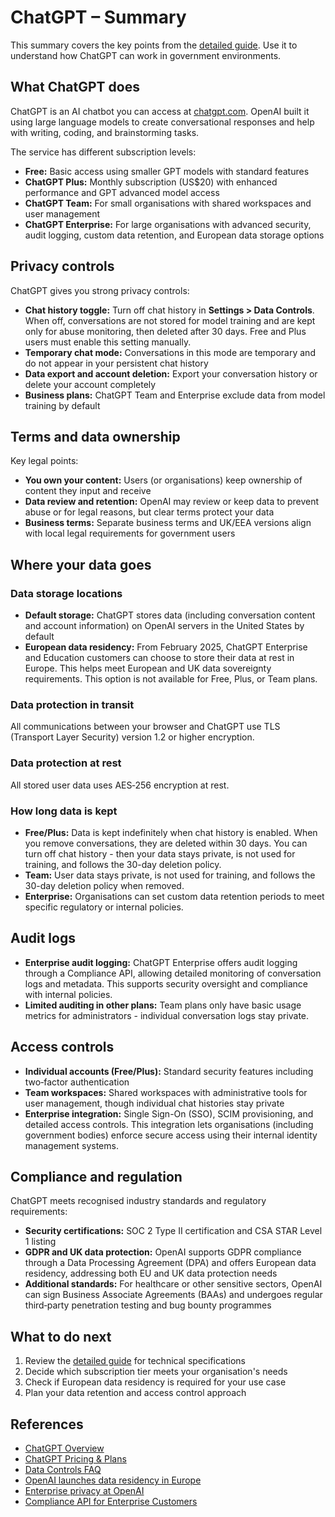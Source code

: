 # ChatGPT – Summary

This summary covers the key points from the [detailed guide](chat-gpt-detailed.md). Use it to understand how ChatGPT can work in government environments.

## What ChatGPT does

ChatGPT is an AI chatbot you can access at [chatgpt.com](https://chatgpt.com). OpenAI built it using large language models to create conversational responses and help with writing, coding, and brainstorming tasks.

The service has different subscription levels:
- **Free:** Basic access using smaller GPT models with standard features
- **ChatGPT Plus:** Monthly subscription (US$20) with enhanced performance and GPT advanced model access
- **ChatGPT Team:** For small organisations with shared workspaces and user management
- **ChatGPT Enterprise:** For large organisations with advanced security, audit logging, custom data retention, and European data storage options

## Privacy controls

ChatGPT gives you strong privacy controls:
- **Chat history toggle:** Turn off chat history in **Settings > Data Controls**. When off, conversations are not stored for model training and are kept only for abuse monitoring, then deleted after 30 days. Free and Plus users must enable this setting manually.
- **Temporary chat mode:** Conversations in this mode are temporary and do not appear in your persistent chat history
- **Data export and account deletion:** Export your conversation history or delete your account completely
- **Business plans:** ChatGPT Team and Enterprise exclude data from model training by default

## Terms and data ownership

Key legal points:
- **You own your content:** Users (or organisations) keep ownership of content they input and receive
- **Data review and retention:** OpenAI may review or keep data to prevent abuse or for legal reasons, but clear terms protect your data
- **Business terms:** Separate business terms and UK/EEA versions align with local legal requirements for government users

## Where your data goes

### Data storage locations

- **Default storage:** ChatGPT stores data (including conversation content and account information) on OpenAI servers in the United States by default
- **European data residency:** From February 2025, ChatGPT Enterprise and Education customers can choose to store their data at rest in Europe. This helps meet European and UK data sovereignty requirements. This option is not available for Free, Plus, or Team plans.

### Data protection in transit

All communications between your browser and ChatGPT use TLS (Transport Layer Security) version 1.2 or higher encryption.

### Data protection at rest

All stored user data uses AES‑256 encryption at rest.

### How long data is kept

- **Free/Plus:** Data is kept indefinitely when chat history is enabled. When you remove conversations, they are deleted within 30 days. You can turn off chat history - then your data stays private, is not used for training, and follows the 30-day deletion policy.
- **Team:** User data stays private, is not used for training, and follows the 30-day deletion policy when removed.
- **Enterprise:** Organisations can set custom data retention periods to meet specific regulatory or internal policies.

## Audit logs

- **Enterprise audit logging:** ChatGPT Enterprise offers audit logging through a Compliance API, allowing detailed monitoring of conversation logs and metadata. This supports security oversight and compliance with internal policies.
- **Limited auditing in other plans:** Team plans only have basic usage metrics for administrators - individual conversation logs stay private.

## Access controls

- **Individual accounts (Free/Plus):** Standard security features including two‑factor authentication
- **Team workspaces:** Shared workspaces with administrative tools for user management, though individual chat histories stay private
- **Enterprise integration:** Single Sign-On (SSO), SCIM provisioning, and detailed access controls. This integration lets organisations (including government bodies) enforce secure access using their internal identity management systems.

## Compliance and regulation

ChatGPT meets recognised industry standards and regulatory requirements:
- **Security certifications:** SOC 2 Type II certification and CSA STAR Level 1 listing
- **GDPR and UK data protection:** OpenAI supports GDPR compliance through a Data Processing Agreement (DPA) and offers European data residency, addressing both EU and UK data protection needs
- **Additional standards:** For healthcare or other sensitive sectors, OpenAI can sign Business Associate Agreements (BAAs) and undergoes regular third‑party penetration testing and bug bounty programmes

## What to do next

1. Review the [detailed guide](chat-gpt-detailed.md) for technical specifications
2. Decide which subscription tier meets your organisation's needs
3. Check if European data residency is required for your use case
4. Plan your data retention and access control approach

## References

- [ChatGPT Overview](https://openai.com/chatgpt/overview/)
- [ChatGPT Pricing & Plans](https://openai.com/chatgpt/pricing/)
- [Data Controls FAQ](https://help.openai.com/en/articles/7730893-data-controls-faq)
- [OpenAI launches data residency in Europe](https://techcrunch.com/2025/02/06/openai-launches-data-residency-in-europe/)
- [Enterprise privacy at OpenAI](https://openai.com/enterprise-privacy/)
- [Compliance API for Enterprise Customers](https://help.openai.com/en/articles/9261474-compliance-apis-for-enterprise-customers)

